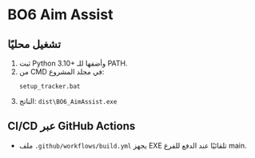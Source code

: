 # BO6 Aim Assist

## تشغيل محليًا
1. ثبت Python 3.10+ وأضفها للـ PATH.
2. من CMD في مجلد المشروع:
   ```
   setup_tracker.bat
   ```
3. الناتج: `dist\BO6_AimAssist.exe`

## CI/CD عبر GitHub Actions
- ملف `.github/workflows/build.yml` يجهز EXE تلقائيًا عند الدفع للفرع main.
